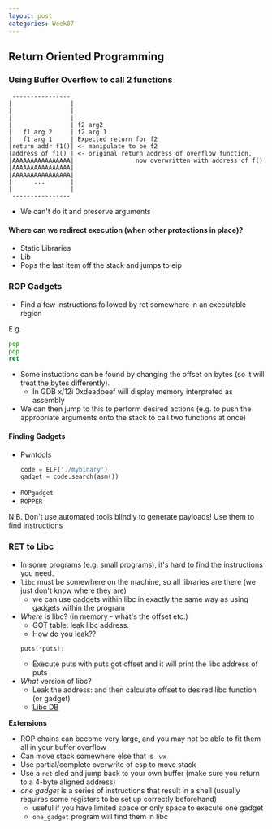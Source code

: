 ```yaml
---
layout: post
categories: Week07
---
```


## Return Oriented Programming
### Using Buffer Overflow to call 2 functions
```
 ----------------
|                |
|                |
|                |
|                | f2 arg2
|   f1 arg 2     | f2 arg 1
|   f1 arg 1     | Expected return for f2
|return addr f1()| <- manipulate to be f2
|address of f1() | <- original return address of overflow function,
|AAAAAAAAAAAAAAAA|                 now overwritten with address of f()
|AAAAAAAAAAAAAAAA|
|AAAAAAAAAAAAAAAA|
|      ...       |
|                |
 ----------------

```

* We can't do it and preserve arguments

#### Where can we redirect execution (when other protections in place)?
* Static Libraries
* Lib
* Pops the last item off the stack and jumps to eip

### ROP Gadgets
* Find a few instructions followed by ret somewhere in an executable region

E.g.

```asm
pop
pop
ret
```

* Some instuctions can be found by changing the offset on bytes (so it will treat the bytes differently).
	* In GDB x/12i 0xdeadbeef will display memory interpreted as assembly
* We can then jump to this to perform desired actions (e.g. to push the appropriate arguments onto the stack to call two functions at once)

#### Finding Gadgets
* Pwntools
	```python
	code = ELF('./mybinary')
	gadget = code.search(asm())
	```
* `ROPgadget`
* `ROPPER`

N.B. Don't use automated tools blindly to generate payloads! Use them to find instructions

### RET to Libc
* In some programs (e.g. small programs), it's hard to find the instructions you need.
* `libc` must be somewhere on the machine, so all libraries are there (we just don't know where they are)
  * we can use gadgets within libc in exactly the same way as using gadgets within the program
* _Where_ is libc? (in memory - what's the offset etc.)
  * GOT table: leak libc address.
  * How do you leak??
  ```C
  puts(*puts);
  ```
  * Execute puts with puts got offset and it will print the libc address of puts
* _What_ version of libc?
  * Leak the address: and then calculate offset to desired libc function (or gadget)
  * [Libc DB](http://libcdb.com)

**Extensions**
* ROP chains can become very large, and you may not be able to fit them all in your buffer overflow
* Can move stack somewhere else that is `-wx`
* Use partial/complete overwrite of esp to move stack
* Use a `ret` sled and jump back to your own buffer (make sure you return to a 4-byte aligned address)
* _one gadget_ is a series of instructions that result in a shell (usually requires some registers to be set up correctly beforehand)
  * useful if you have limited space or only space to execute one gadget
  * `one_gadget` program will find them in libc
